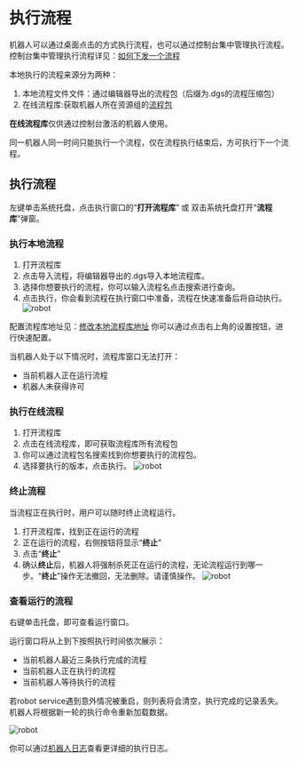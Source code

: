 # 执行流程

机器人可以通过桌面点击的方式执行流程，也可以通过控制台集中管理执行流程。
控制台集中管理执行流程详见：[如何下发一个流程](../Console/process/runProcess.md?_v=Community)

本地执行的流程来源分为两种：
1. 本地流程文件文件：通过编辑器导出的流程包（后缀为.dgs的流程压缩包）
2. 在线流程库:获取机器人所在资源组的[流程包](..\Console\packages\aboutPackages.md?_v=Community)

**在线流程库**仅供通过控制台激活的机器人使用。

同一机器人同一时间只能执行一个流程，仅在流程执行结束后，方可执行下一个流程。

## 执行流程
左键单击系统托盘，点击执行窗口的“**打开流程库**” 或 双击系统托盘打开“**流程库**”弹窗。

### 执行本地流程
1. 打开流程库
2. 点击导入流程，将编辑器导出的.dgs导入本地流程库。
3. 选择你想要执行的流程，你可以输入流程名点击搜索进行查询。
4. 点击执行，你会看到流程在执行窗口中准备，流程在快速准备后将自动执行。
![robot](https://docimages.blob.core.chinacloudapi.cn/images/Robot/robotlocalprocess.png)

配置流程库地址见：[修改本地流程库地址](\basesetting.md?_v=Community)
你可以通过点击右上角的设置按钮，进行快速配置。

当机器人处于以下情况时，流程库窗口无法打开：
- 当前机器人正在运行流程
- 机器人未获得许可


### 执行在线流程
1. 打开流程库
2. 点击在线流程库，即可获取流程库所有流程包
3. 你可以通过流程包名搜索找到你想要执行的流程包。
4. 选择要执行的版本，点击执行。
![robot](https://docimages.blob.core.chinacloudapi.cn/images/Robot/robotlocalprocess2.png)


### 终止流程

当流程正在执行时，用户可以随时终止流程运行。
1. 打开流程库，找到正在运行的流程
2. 正在运行的流程，右侧按钮将显示“**终止**”
3. 点击“**终止**”
4. 确认**终止**后，机器人将强制杀死正在运行的流程，无论流程运行到哪一步。“**终止**”操作无法撤回，无法删除。请谨慎操作。
![robot](https://docimages.blob.core.chinacloudapi.cn/images/Robot/robotkillprocess.png)


### 查看运行的流程

右键单击托盘，即可查看运行窗口。

运行窗口将从上到下按照执行时间依次展示：
- 当前机器人最近三条执行完成的流程
- 当前机器人正在执行的流程
- 当前机器人等待执行的流程

若robot service遇到意外情况被重启，则列表将会清空，执行完成的记录丢失。机器人将根据新一轮的执行命令重新加载数据。

![robot](https://docimages.blob.core.chinacloudapi.cn/images/Robot/executorRobot.png)

你可以通过[机器人日志](\log.md?_v=Community)查看更详细的执行日志。